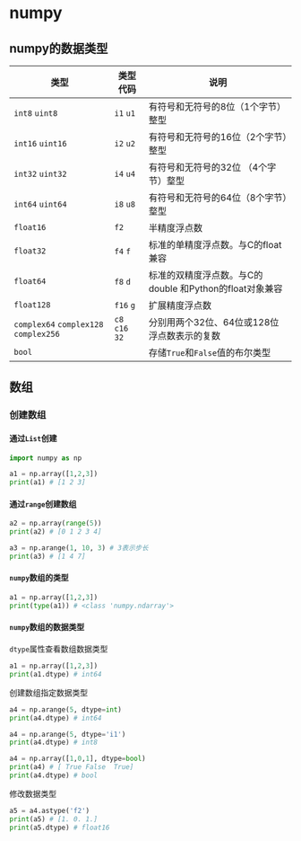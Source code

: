 # numpy

## numpy的数据类型

| 类型                                  | 类型代码        | 说明                                                    |
| ------------------------------------- | --------------- | ------------------------------------------------------- |
| `int8` `uint8`                        | `i1` `u1`       | 有符号和无符号的8位（1个字节）整型                      |
| `int16` `uint16`                      | `i2` `u2`       | 有符号和无符号的16位（2个字节）整型                     |
| `int32` `uint32`                      | `i4` `u4`       | 有符号和无符号的32位 （4个字节）𤨣型                    |
| `int64` `uint64`                      | `i8` `u8`       | 有符号和无符号的64位（8个字节）𤨣型                     |
| `float16`                             | `f2`            | 半精度浮点数                                            |
| `float32`                             | `f4` `f`        | 标准的单精度浮点数。与C的float兼容                      |
| `float64`                             | `f8` `d`        | 标准的双精度浮点数。与C的double 和Python的float对象兼容 |
| `float128`                            | `f16` `g`       | 扩展精度浮点数                                          |
| `complex64` `complex128` `complex256` | `c8` `c16` `32` | 分别用两个32位、64位或128位浮点数表示的复数             |
| `bool`                                |                 | 存储`True`和`False`值的布尔类型                         |

## 数组

### 创建数组

#### 通过`List`创建

```python
import numpy as np

a1 = np.array([1,2,3])
print(a1) # [1 2 3]
```

#### 通过`range`创建数组

```python
a2 = np.array(range(5))
print(a2) # [0 1 2 3 4]
```

```python
a3 = np.arange(1, 10, 3) # 3表示步长
print(a3) # [1 4 7]
```

#### `numpy`数组的类型

```python
a1 = np.array([1,2,3])
print(type(a1)) # <class 'numpy.ndarray'>
```

#### `numpy`数组的数据类型

`dtype`属性查看数组数据类型

```python
a1 = np.array([1,2,3])
print(a1.dtype) # int64
```

创建数组指定数据类型

```python
a4 = np.arange(5, dtype=int)
print(a4.dtype) # int64

a4 = np.arange(5, dtype='i1')
print(a4.dtype) # int8

a4 = np.array([1,0,1], dtype=bool)
print(a4) # [ True False  True]
print(a4.dtype) # bool
```

修改数据类型

```python
a5 = a4.astype('f2')
print(a5) # [1. 0. 1.]
print(a5.dtype) # float16
```








